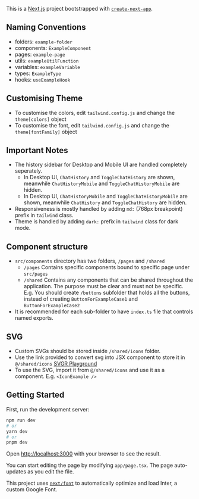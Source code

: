 This is a [Next.js](https://nextjs.org/) project bootstrapped with [`create-next-app`](https://github.com/vercel/next.js/tree/canary/packages/create-next-app).

## Naming Conventions

-   folders: `example-folder`
-   components: `ExampleComponent`
-   pages: `example-page`
-   utils: `exampleUtilFunction`
-   variables: `exampleVariable`
-   types: `ExampleType`
-   hooks: `useExampleHook`

## Customising Theme

-   To customise the colors, edit `tailwind.config.js` and change the `theme[colors]` object
-   To customise the font, edit `tailwind.config.js` and change the `theme[fontFamily]` object

## Important Notes

-   The history sidebar for Desktop and Mobile UI are handled completely seperately.
    -   In Desktop UI, `ChatHistory` and `ToggleChatHistory` are shown, meanwhile `ChatHistoryMobile` and `ToggleChatHistoryMobile` are hidden.
    -   In Desktop UI, `ChatHistoryMobile` and `ToggleChatHistoryMobile` are shown, meanwhile `ChatHistory` and `ToggleChatHistory` are hidden.
-   Responsiveness is mostly handled by adding `md:` (768px breakpoint) prefix in `tailwind` class.
-   Theme is handled by adding `dark:` prefix in `tailwind` class for dark mode.

## Component structure

-   `src/components` directory has two folders, `/pages` and `/shared`
    -   `/pages` Contains specific components bound to specific page under `src/pages`
    -   `/shared` Contains any components that can be shared throughout the application. The purpose must be clear and must not be specific. E.g. You should create `/buttons` subfolder that holds all the buttons, instead of creating `ButtonForExampleCase1` and `ButtonForExampleCase2`
-   It is recommended for each sub-folder to have `index.ts` file that controls named exports.

## SVG

-   Custom SVGs should be stored inside `/shared/icons` folder.
-   Use the link provided to convert svg into JSX component to store it in `@/shared/icons` [SVGR Playground](https://react-svgr.com/playground/?exportType=named&typescript=true)
-   To use the SVG, import it from `@/shared/icons` and use it as a component. E.g. `<IconExample />`

## Getting Started

First, run the development server:

```bash
npm run dev
# or
yarn dev
# or
pnpm dev
```

Open [http://localhost:3000](http://localhost:3000) with your browser to see the result.

You can start editing the page by modifying `app/page.tsx`. The page auto-updates as you edit the file.

This project uses [`next/font`](https://nextjs.org/docs/basic-features/font-optimization) to automatically optimize and load Inter, a custom Google Font.

